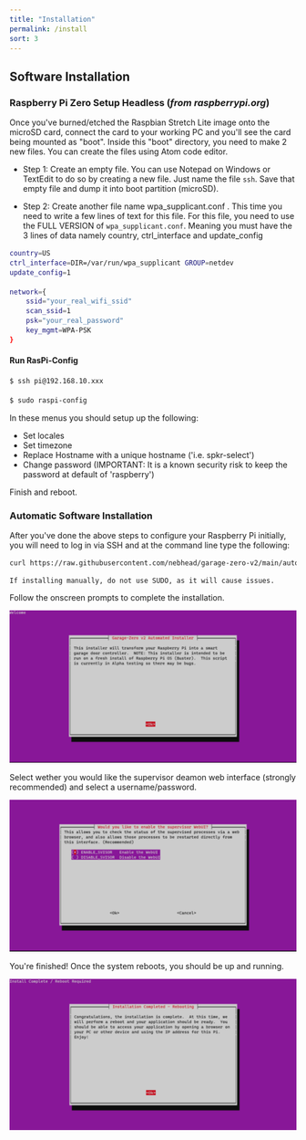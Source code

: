 ```yaml
---
title: "Installation"
permalink: /install
sort: 3
---
```


## Software Installation

### Raspberry Pi Zero Setup Headless (*from raspberrypi.org*)

Once you've burned/etched the Raspbian Stretch Lite image onto the microSD card, connect the card to your working PC and you'll see the card being mounted as "boot". Inside this "boot" directory, you need to make 2 new files. You can create the files using Atom code editor.

+ Step 1: Create an empty file. You can use Notepad on Windows or TextEdit to do so by creating a new file. Just name the file `ssh`. Save that empty file and dump it into boot partition (microSD).

+ Step 2: Create another file name wpa_supplicant.conf . This time you need to write a few lines of text for this file. For this file, you need to use the FULL VERSION of `wpa_supplicant.conf`. Meaning you must have the 3 lines of data namely country, ctrl_interface and update_config

```bash
country=US
ctrl_interface=DIR=/var/run/wpa_supplicant GROUP=netdev
update_config=1

network={
    ssid="your_real_wifi_ssid"
    scan_ssid=1
    psk="your_real_password"
    key_mgmt=WPA-PSK
}
```

#### Run RasPi-Config
```bash
$ ssh pi@192.168.10.xxx

$ sudo raspi-config
```
In these menus you should setup up the following: 
+ Set locales
+ Set timezone
+ Replace Hostname with a unique hostname ('i.e. spkr-select')
+ Change password (IMPORTANT: It is a known security risk to keep the password at default of 'raspberry')

Finish and reboot.  

### Automatic Software Installation

After you've done the above steps to configure your Raspberry Pi initially, you will need to log in via SSH and at the command line type the following:

```bash
curl https://raw.githubusercontent.com/nebhead/garage-zero-v2/main/auto-install/install.sh | bash
```

```note
If installing manually, do not use SUDO, as it will cause issues.  
```

Follow the onscreen prompts to complete the installation. 

![Welcome Install Screen](photos/installer_00.png)

Select wether you would like the supervisor deamon web interface (strongly recommended) and select a username/password.

![Supervisor WebUI Install Screen](photos/installer_01.png)

You're finished!  Once the system reboots, you should be up and running.  

![Finished Install Screen](photos/installer_02.png)